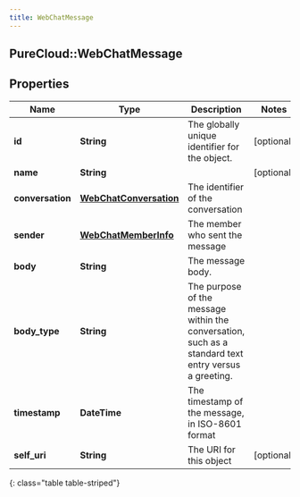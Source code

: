 ```yaml
---
title: WebChatMessage
---
```

## PureCloud::WebChatMessage

## Properties

|Name | Type | Description | Notes|
|------------ | ------------- | ------------- | -------------|
| **id** | **String** | The globally unique identifier for the object. | [optional] |
| **name** | **String** |  | [optional] |
| **conversation** | [**WebChatConversation**](WebChatConversation.html) | The identifier of the conversation | |
| **sender** | [**WebChatMemberInfo**](WebChatMemberInfo.html) | The member who sent the message | |
| **body** | **String** | The message body. | |
| **body_type** | **String** | The purpose of the message within the conversation, such as a standard text entry versus a greeting. | |
| **timestamp** | **DateTime** | The timestamp of the message, in ISO-8601 format | |
| **self_uri** | **String** | The URI for this object | [optional] |
{: class="table table-striped"}


